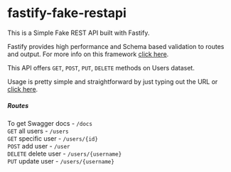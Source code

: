 # fastify-fake-restapi

This is a Simple Fake REST API built with Fastify.

Fastify provides high performance and Schema based validation to routes and output. For more info on this framework [click here](https://www.fastify.io/ "Fastify-Homepage").

This API offers `GET`, `POST`, `PUT`, `DELETE` methods on Users dataset.

Usage is pretty simple and straightforward by just typing out the URL or [click here](https://fastify-fake-restapi.herokuapp.com/).

##### Routes
To get Swagger docs - `/docs`   
`GET` all users - `/users`  
`GET` specific user - `/users/{id}`  
`POST` add user - `/user`  
`DELETE` delete user - `/users/{username}`  
`PUT` update user - `/users/{username}`  
